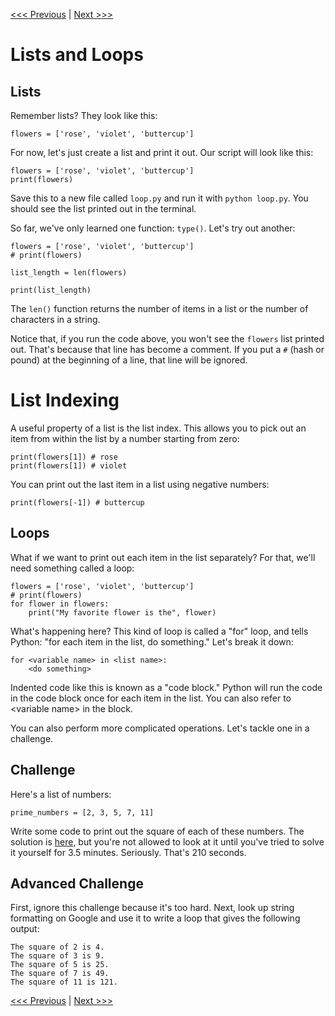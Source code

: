 [<<< Previous](run.md) | [Next >>>](conditionals.md)

# Lists and Loops

## Lists

Remember lists? They look like this:

	flowers = ['rose', 'violet', 'buttercup']
	
For now, let's just create a list and print it out. Our script will look like this:

```
flowers = ['rose', 'violet', 'buttercup']
print(flowers)
```

Save this to a new file called `loop.py` and run it with `python loop.py`. You should see the list printed out in the terminal.

So far, we've only learned one function: `type()`. Let's try out another:

```
flowers = ['rose', 'violet', 'buttercup']
# print(flowers)

list_length = len(flowers)

print(list_length)
```

The `len()` function returns the number of items in a list or the number of characters in a string.

Notice that, if you run the code above, you won't see the `flowers` list printed out. That's because that line has become a comment. If you put a `#` (hash or pound) at the beginning of a line, that line will be ignored.

# List Indexing 

A useful property of a list is the list index. This allows you to pick out an item from within the list by a number starting from zero:

	print(flowers[1]) # rose
	print(flowers[1]) # violet
	
You can print out the last item in a list using negative numbers:

	print(flowers[-1]) # buttercup

## Loops

What if we want to print out each item in the list separately? For that, we'll need something called a loop:

```
flowers = ['rose', 'violet', 'buttercup']
# print(flowers)
for flower in flowers:
    print("My favorite flower is the", flower)
```

What's happening here? This kind of loop is called a "for" loop, and tells Python: "for each item in the list, do something." Let's break it down:

```
for <variable name> in <list name>:
	<do something>
```

Indented code like this is known as a "code block." Python will run the <do something> code in the code block once for each item in the list. You can also refer to \<variable name> in the <do something> block.

You can also perform more complicated operations. Let's tackle one in a challenge.

## Challenge

Here's a list of numbers:

```
prime_numbers = [2, 3, 5, 7, 11]
```

Write some code to print out the square of each of these numbers. The solution is [here](loop.py), but you're not allowed to look at it until you've tried to solve it yourself for 3.5 minutes. Seriously. That's 210 seconds.

## Advanced Challenge

First, ignore this challenge because it's too hard. Next, look up string formatting on Google and use it to write a loop that gives the following output:

```
The square of 2 is 4.
The square of 3 is 9.
The square of 5 is 25.
The square of 7 is 49.
The square of 11 is 121.
```

[<<< Previous](run.md) | [Next >>>](conditionals.md)
